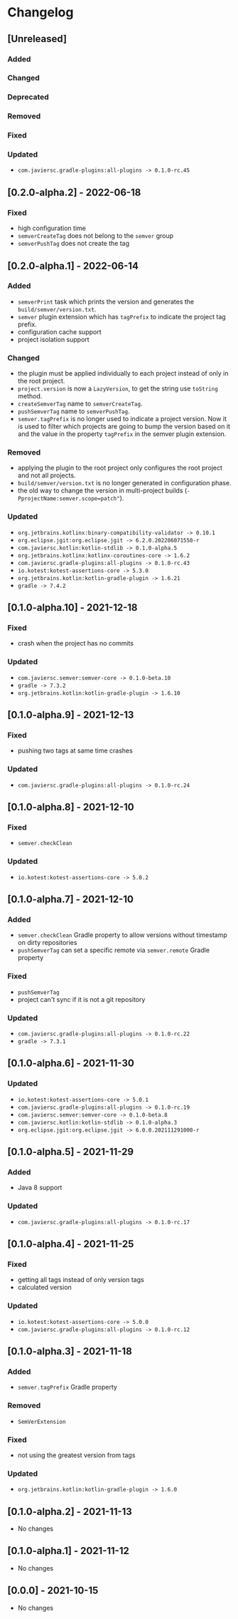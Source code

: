 # Changelog

## [Unreleased]

### Added

### Changed

### Deprecated

### Removed

### Fixed

### Updated

- `com.javiersc.gradle-plugins:all-plugins -> 0.1.0-rc.45`

## [0.2.0-alpha.2] - 2022-06-18

### Fixed

- high configuration time
- `semverCreateTag` does not belong to the `semver` group
- `semverPushTag` does not create the tag

## [0.2.0-alpha.1] - 2022-06-14

### Added

- `semverPrint` task which prints the version and generates the `build/semver/version.txt`.
- `semver` plugin extension which has `tagPrefix` to indicate the project tag prefix.
- configuration cache support
- project isolation support

### Changed

- the plugin must be applied individually to each project instead of only in the root project.
- `project.version` is now a `LazyVersion`, to get the string use `toString` method.
- `createSemverTag` name to `semverCreateTag`.
- `pushSemverTag` name to `semverPushTag`.
- `semver.tagPrefix` is no longer used to indicate a project version. Now it is used to filter which
  projects are going to bump the version based on it and the value in the property `tagPrefix` in
  the semver plugin extension.

### Removed

- applying the plugin to the root project only configures the root project and not all projects.
- `build/semver/version.txt` is no longer generated in configuration phase.
- the old way to change the version in multi-project builds (`-PprojectName:semver.scope=patch"`).

### Updated

- `org.jetbrains.kotlinx:binary-compatibility-validator -> 0.10.1`
- `org.eclipse.jgit:org.eclipse.jgit -> 6.2.0.202206071550-r`
- `com.javiersc.kotlin:kotlin-stdlib -> 0.1.0-alpha.5`
- `org.jetbrains.kotlinx:kotlinx-coroutines-core -> 1.6.2`
- `com.javiersc.gradle-plugins:all-plugins -> 0.1.0-rc.43`
- `io.kotest:kotest-assertions-core -> 5.3.0`
- `org.jetbrains.kotlin:kotlin-gradle-plugin -> 1.6.21`
- `gradle -> 7.4.2`

## [0.1.0-alpha.10] - 2021-12-18

### Fixed

- crash when the project has no commits

### Updated

- `com.javiersc.semver:semver-core -> 0.1.0-beta.10`
- `gradle -> 7.3.2`
- `org.jetbrains.kotlin:kotlin-gradle-plugin -> 1.6.10`

## [0.1.0-alpha.9] - 2021-12-13

### Fixed

- pushing two tags at same time crashes

### Updated

- `com.javiersc.gradle-plugins:all-plugins -> 0.1.0-rc.24`

## [0.1.0-alpha.8] - 2021-12-10

### Fixed

- `semver.checkClean`

### Updated

- `io.kotest:kotest-assertions-core -> 5.0.2`

## [0.1.0-alpha.7] - 2021-12-10

### Added

- `semver.checkClean` Gradle property to allow versions without timestamp on dirty repositories
- `pushSemverTag` can set a specific remote via `semver.remote` Gradle property

### Fixed

- `pushSemverTag`
- project can't sync if it is not a git repository

### Updated

- `com.javiersc.gradle-plugins:all-plugins -> 0.1.0-rc.22`
- `gradle -> 7.3.1`

## [0.1.0-alpha.6] - 2021-11-30

### Updated

- `io.kotest:kotest-assertions-core -> 5.0.1`
- `com.javiersc.gradle-plugins:all-plugins -> 0.1.0-rc.19`
- `com.javiersc.semver:semver-core -> 0.1.0-beta.8`
- `com.javiersc.kotlin:kotlin-stdlib -> 0.1.0-alpha.3`
- `org.eclipse.jgit:org.eclipse.jgit -> 6.0.0.202111291000-r`

## [0.1.0-alpha.5] - 2021-11-29

### Added

- Java 8 support

### Updated

- `com.javiersc.gradle-plugins:all-plugins -> 0.1.0-rc.17`

## [0.1.0-alpha.4] - 2021-11-25

### Fixed

- getting all tags instead of only version tags
- calculated version

### Updated

- `io.kotest:kotest-assertions-core -> 5.0.0`
- `com.javiersc.gradle-plugins:all-plugins -> 0.1.0-rc.12`

## [0.1.0-alpha.3] - 2021-11-18

### Added

- `semver.tagPrefix` Gradle property

### Removed

- `SemVerExtension`

### Fixed

- not using the greatest version from tags

### Updated

- `org.jetbrains.kotlin:kotlin-gradle-plugin -> 1.6.0`

## [0.1.0-alpha.2] - 2021-11-13

- No changes

## [0.1.0-alpha.1] - 2021-11-12

- No changes

## [0.0.0] - 2021-10-15

- No changes
